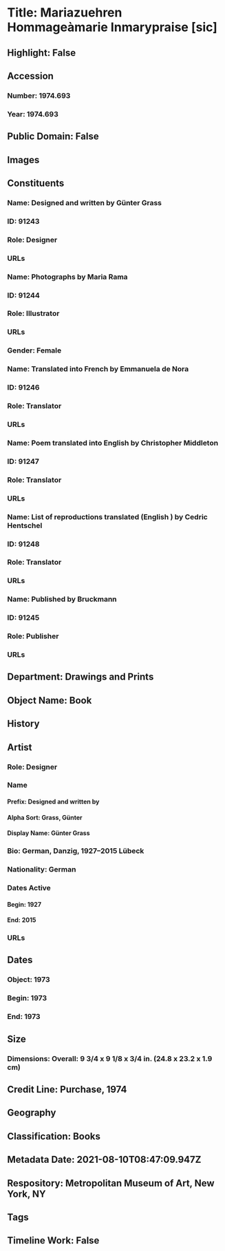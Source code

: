 # Title: Mariazuehren Hommageàmarie Inmarypraise [sic]
## Highlight: False
## Accession
### Number: 1974.693
### Year: 1974.693
## Public Domain: False
## Images
## Constituents
### Name: Designed and written by Günter Grass
### ID: 91243
### Role: Designer
### URLs
### Name: Photographs by Maria Rama
### ID: 91244
### Role: Illustrator
### URLs
### Gender: Female
### Name: Translated into French by Emmanuela de Nora
### ID: 91246
### Role: Translator
### URLs
### Name: Poem translated into English  by Christopher Middleton
### ID: 91247
### Role: Translator
### URLs
### Name: List of reproductions translated (English )  by Cedric Hentschel
### ID: 91248
### Role: Translator
### URLs
### Name: Published by Bruckmann
### ID: 91245
### Role: Publisher
### URLs
## Department: Drawings and Prints
## Object Name: Book
## History
## Artist
### Role: Designer
### Name
#### Prefix: Designed and written by
#### Alpha Sort: Grass, Günter
#### Display Name: Günter Grass
### Bio: German, Danzig, 1927–2015 Lübeck
### Nationality: German
### Dates Active
#### Begin: 1927
#### End: 2015
### URLs
## Dates
### Object: 1973
### Begin: 1973
### End: 1973
## Size
### Dimensions: Overall: 9 3/4 x 9 1/8 x 3/4 in. (24.8 x 23.2 x 1.9 cm)
## Credit Line: Purchase, 1974
## Geography
## Classification: Books
## Metadata Date: 2021-08-10T08:47:09.947Z
## Respository: Metropolitan Museum of Art, New York, NY
## Tags
## Timeline Work: False